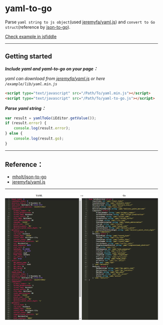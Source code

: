 # yaml-to-go

Parse `yaml string to js object`(used [jeremyfa/yaml.js](https://github.com/jeremyfa/yaml.js)) and `convert to Go struct`(reference by [json-to-go](https://github.com/mholt/json-to-go)).

[Check example in jsfiddle](https://jsfiddle.net/6zopgcvc/show/)

___

## Getting started

***Include yaml and yaml-to-go on your page：***

*yaml can download from [jeremyfa/yaml.js](https://github.com/jeremyfa/yaml.js/blob/develop/dist/yaml.min.js) or here `/example/lib/yaml.min.js`*

```html
<script type="text/javascript" src="/Path/To/yaml.min.js"></script>
<script type="text/javascript" src="/Path/To/yaml-to-go.js"></script>
```


***Parse yaml string：***

```javascript
var result = yamlToGo(iEditor.getValue());
if (result.error) {
	console.log(result.error);
} else {
	console.log(result.go);
}
```

___

## Reference：

* [mholt/json-to-go](https://github.com/mholt/json-to-go)
* [jeremyfa/yaml.js](https://github.com/jeremyfa/yaml.js)

___

![yamlToGO](https://raw.githubusercontent.com/avan06/yaml-to-go/master/example/yamlToGO.png)